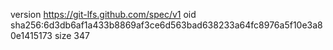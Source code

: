 version https://git-lfs.github.com/spec/v1
oid sha256:6d3db6af1a433b8869af3ce6d563bad638233a64fc8976a5f10e3a80e1415173
size 347
